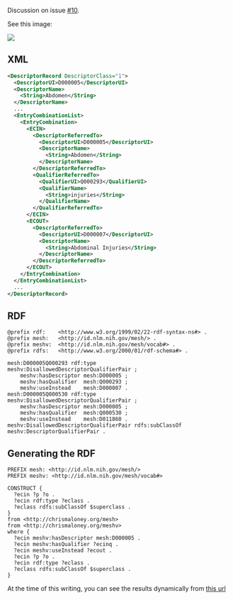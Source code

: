 Discussion on issue [#10](https://github.com/HHS/mesh-rdf/issues/22).

See this image:

![](https://github.com/HHS/mesh-rdf/blob/master/doc/EntryCombinations.png)

## XML

```xml
<DescriptorRecord DescriptorClass="1">
  <DescriptorUI>D000005</DescriptorUI>
  <DescriptorName>
    <String>Abdomen</String>
  </DescriptorName>
  ...
  <EntryCombinationList>
    <EntryCombination>
      <ECIN>
        <DescriptorReferredTo>
          <DescriptorUI>D000005</DescriptorUI>
          <DescriptorName>
            <String>Abdomen</String>
          </DescriptorName>
        </DescriptorReferredTo>
        <QualifierReferredTo>
          <QualifierUI>Q000293</QualifierUI>
          <QualifierName>
            <String>injuries</String>
          </QualifierName>
        </QualifierReferredTo>
      </ECIN>
      <ECOUT>
        <DescriptorReferredTo>
          <DescriptorUI>D000007</DescriptorUI>
          <DescriptorName>
            <String>Abdominal Injuries</String>
          </DescriptorName>
        </DescriptorReferredTo>
      </ECOUT>
    </EntryCombination>
  </EntryCombinationList>
  ...
</DescriptorRecord>
```

## RDF

```
@prefix rdf:	<http://www.w3.org/1999/02/22-rdf-syntax-ns#> .
@prefix mesh:	<http://id.nlm.nih.gov/mesh/> .
@prefix meshv:	<http://id.nlm.nih.gov/mesh/vocab#> .
@prefix rdfs:	<http://www.w3.org/2000/01/rdf-schema#> .

mesh:D000005Q000293	rdf:type	meshv:DisallowedDescriptorQualifierPair ;
	meshv:hasDescriptor	mesh:D000005 ;
	meshv:hasQualifier	mesh:Q000293 ;
	meshv:useInstead	mesh:D000007 .
mesh:D000005Q000530	rdf:type	meshv:DisallowedDescriptorQualifierPair ;
	meshv:hasDescriptor	mesh:D000005 ;
	meshv:hasQualifier	mesh:Q000530 ;
	meshv:useInstead	mesh:D011860 .
meshv:DisallowedDescriptorQualifierPair	rdfs:subClassOf	meshv:DescriptorQualifierPair .
```

## Generating the RDF

```sparql
PREFIX mesh: <http://id.nlm.nih.gov/mesh/>
PREFIX meshv: <http://id.nlm.nih.gov/mesh/vocab#>

CONSTRUCT { 
  ?ecin ?p ?o .
  ?ecin rdf:type ?eclass .
  ?eclass rdfs:subClassOf $superclass .
}
from <http://chrismaloney.org/mesh>
from <http://chrismaloney.org/meshv>
where {
  ?ecin meshv:hasDescriptor mesh:D000005 .
  ?ecin meshv:hasQualifier ?ecinq .
  ?ecin meshv:useInstead ?ecout .
  ?ecin ?p ?o .
  ?ecin rdf:type ?eclass .
  ?eclass rdfs:subClassOf $superclass .
}
```

At the time of this writing, you can see the results dynamically from [this url](http://jatspan.org:8890/sparql?query=PREFIX%20mesh%3A%20%3Chttp%3A%2F%2Fid.nlm.nih.gov%2Fmesh%2F%3E%0APREFIX%20meshv%3A%20%3Chttp%3A%2F%2Fid.nlm.nih.gov%2Fmesh%2Fvocab%23%3E%0A%0ACONSTRUCT%20%7B%20%0A%20%20%3Fecin%20%3Fp%20%3Fo%20.%0A%20%20%3Fecin%20rdf%3Atype%20%3Feclass%20.%0A%20%20%3Feclass%20rdfs%3AsubClassOf%20%24superclass%20.%0A%7D%0Afrom%20%3Chttp%3A%2F%2Fchrismaloney.org%2Fmesh%3E%0Afrom%20%3Chttp%3A%2F%2Fchrismaloney.org%2Fmeshv%3E%0Awhere%20%7B%0A%20%20%3Fecin%20meshv%3AhasDescriptor%20mesh%3AD000005%20.%0A%20%20%3Fecin%20meshv%3AhasQualifier%20%3Fecinq%20.%0A%20%20%3Fecin%20meshv%3AuseInstead%20%3Fecout%20.%0A%20%20%3Fecin%20%3Fp%20%3Fo%20.%0A%20%20%3Fecin%20rdf%3Atype%20%3Feclass%20.%0A%20%20%3Feclass%20rdfs%3AsubClassOf%20%24superclass%20.%0A%7D&format=TURTLE)
